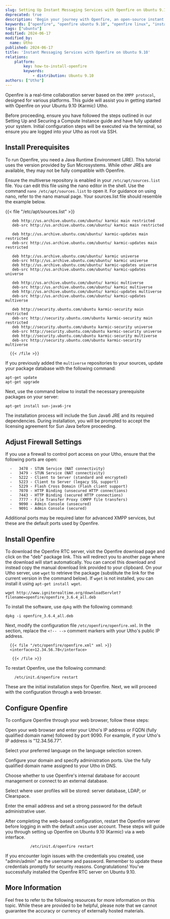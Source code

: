 ```yaml
---
slug: Setting Up Instant Messaging Services with Openfire on Ubuntu 9.10 (Karmic)
deprecated: true
description: 'Begin your journey with Openfire, an open-source instant messaging server based on the XMPP/Jabber protocol, tailored for Ubuntu 9.10 (Karmic)'
keywords: ["openfire", "openfire ubuntu 9.10", "openfire linux", "instant messaging", "real-time messaging", "xmpp server", "collaboration software", "chat software", "linux jabber server"]
tags: ["ubuntu"]
modified: 2024-06-17
modified_by:
  name: Utho
published: 2024-06-17
title: 'Instant Messaging Services with Openfire on Ubuntu 9.10'
relations:
    platform:
        key: how-to-install-openfire
        keywords:
            - distribution: Ubuntu 9.10
authors: ["Utho"]
---
```

Openfire is a real-time collaboration server based on the `XMPP protocol`, designed for various platforms. This guide will assist you in getting started with Openfire on your Ubuntu 9.10 (Karmic) Utho.

Before proceeding, ensure you have followed the steps outlined in our Setting Up and Securing a Compute Instance guide and have fully updated your system. Initial configuration steps will be executed via the terminal, so ensure you are logged into your Utho as root via SSH.

## Install Prerequisites

To run Openfire, you need a Java Runtime Environment (JRE). This tutorial uses the version provided by Sun Microsystems. While other JREs are available, they may not be fully compatible with Openfire.

Ensure the multiverse repository is enabled in your `/etc/apt/sources.list` file. You can edit this file using the nano editor in the shell. Use the command `nano /etc/apt/sources.list` to open it. For guidance on using nano, refer to the nano manual page. Your sources.list file should resemble the example below.


{{< file "/etc/apt/sources.list" >}}

       deb http://us.archive.ubuntu.com/ubuntu/ karmic main restricted
       deb-src http://us.archive.ubuntu.com/ubuntu/ karmic main restricted

       deb http://us.archive.ubuntu.com/ubuntu/ karmic-updates main restricted
       deb-src http://us.archive.ubuntu.com/ubuntu/ karmic-updates main restricted

       deb http://us.archive.ubuntu.com/ubuntu/ karmic universe
       deb-src http://us.archive.ubuntu.com/ubuntu/ karmic universe
       deb http://us.archive.ubuntu.com/ubuntu/ karmic-updates universe
       deb-src http://us.archive.ubuntu.com/ubuntu/ karmic-updates universe

       deb http://us.archive.ubuntu.com/ubuntu/ karmic multiverse
       deb-src http://us.archive.ubuntu.com/ubuntu/ karmic multiverse
       deb http://us.archive.ubuntu.com/ubuntu/ karmic-updates multiverse
       deb-src http://us.archive.ubuntu.com/ubuntu/ karmic-updates multiverse

       deb http://security.ubuntu.com/ubuntu karmic-security main restricted
       deb-src http://security.ubuntu.com/ubuntu karmic-security main restricted
       deb http://security.ubuntu.com/ubuntu karmic-security universe
       deb-src http://security.ubuntu.com/ubuntu karmic-security universe
       deb http://security.ubuntu.com/ubuntu karmic-security multiverse
       deb-src http://security.ubuntu.com/ubuntu karmic-security multiverse

      {{< /file >}}

If you previously added the `multiverse` repositories to your sources, update your package database with the following command:

    apt-get update
    apt-get upgrade

Next, use the command below to install the necessary prerequisite packages on your server:

    apt-get install sun-java6-jre

The installation process will include the Sun Java6 JRE and its required dependencies. During installation, you will be prompted to accept the licensing agreement for Sun Java before proceeding.

## Adjust Firewall Settings

If you use a firewall to control port access on your Utho, ensure that the following ports are open:


      -   3478 - STUN Service (NAT connectivity)
      -   3479 - STUN Service (NAT connectivity)
      -   5222 - Client to Server (standard and encrypted)
      -   5223 - Client to Server (legacy SSL support)
      -   5229 - Flash Cross Domain (Flash client support)
      -   7070 - HTTP Binding (unsecured HTTP connections)
      -   7443 - HTTP Binding (secured HTTP connections)
      -   7777 - File Transfer Proxy (XMPP file transfers)
      -   9090 - Admin Console (unsecured)
      -   9091 - Admin Console (secured)

Additional ports may be required later for advanced XMPP services, but these are the default ports used by Openfire.

## Install Openfire

To download the Openfire RTC server, visit the Openfire download page and click on the "deb" package link. This will redirect you to another page where the download will start automatically. You can cancel this download and instead copy the manual download link provided to your clipboard. On your Utho server, use `wget` to retrieve the package (substitute the link for the current version in the command below). If `wget` is not installed, you can install it using `apt-get install wget`.

    wget http://www.igniterealtime.org/downloadServlet?filename=openfire/openfire_3.6.4_all.deb

To install the software, use `dpkg` with the following command:

    dpkg -i openfire_3.6.4_all.deb

Next, modify the configuration file `/etc/openfire/openfire.xml`. In the <interface> section, replace the `<!-- -->` comment markers with your Utho's public IP address.

      {{< file "/etc/openfire/openfire.xml" xml >}}
      <interface>12.34.56.78</interface>

       {{< /file >}}

To restart Openfire, use the following command:

        /etc/init.d/openfire restart

These are the initial installation steps for Openfire. Next, we will proceed with the configuration through a web browser.

## Configure Openfire

To configure Openfire through your web browser, follow these steps:

Open your web browser and enter your Utho's IP address or FQDN (fully qualified domain name) followed by port 9090. For example, if your Utho's IP address is "12.34.56.77".

Select your preferred language on the language selection screen.

Configure your domain and specify administration ports. Use the fully qualified domain name assigned to your Utho in DNS.

Choose whether to use Openfire's internal database for account management or connect to an external database.

Select where user profiles will be stored: server database, LDAP, or Clearspace.

Enter the email address and set a strong password for the default administrative user.

After completing the web-based configuration, restart the Openfire server before logging in with the default `admin` user account.
These steps will guide you through setting up Openfire on Ubuntu 9.10 (Karmic) via a web interface.

               /etc/init.d/openfire restart

If you encounter login issues with the credentials you created, use "admin/admin" as the username and password. Remember to update these credentials promptly for security reasons. Congratulations! You've successfully installed the Openfire RTC server on Ubuntu 9.10.

## More Information

Feel free to refer to the following resources for more information on this topic. While these are provided to be helpful, please note that we cannot guarantee the accuracy or currency of externally hosted materials.
